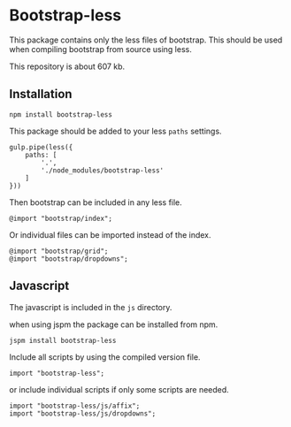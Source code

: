 # Bootstrap-less

This package contains only the less files of bootstrap.
This should be used when compiling bootstrap from source using less.

This repository is about 607 kb.

## Installation

    npm install bootstrap-less

This package should be added to your less `paths` settings.

    gulp.pipe(less({
        paths: [
            '.',
            './node_modules/bootstrap-less'
        ]
    }))

Then bootstrap can be included in any less file.

    @import "bootstrap/index";
    
Or individual files can be imported instead of the index.

    @import "bootstrap/grid";
    @import "bootstrap/dropdowns";
    
## Javascript

The javascript is included in the `js` directory.

when using jspm the package can be installed from npm.

    jspm install bootstrap-less

Include all scripts by using the compiled version file.

    import "bootstrap-less";
    
or include individual scripts if only some scripts are needed.
    
    import "bootstrap-less/js/affix";
    import "bootstrap-less/js/dropdowns";
